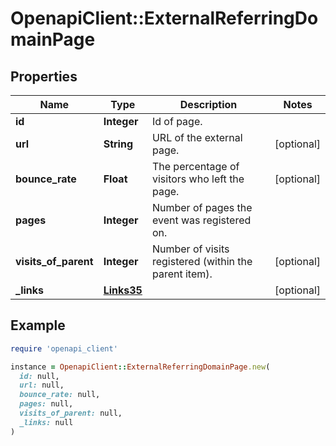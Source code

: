 # OpenapiClient::ExternalReferringDomainPage

## Properties

| Name | Type | Description | Notes |
| ---- | ---- | ----------- | ----- |
| **id** | **Integer** | Id of page. |  |
| **url** | **String** | URL of the external page. | [optional] |
| **bounce_rate** | **Float** | The percentage of visitors who left the page. | [optional] |
| **pages** | **Integer** | Number of pages the event was registered on. |  |
| **visits_of_parent** | **Integer** | Number of visits registered (within the parent item). | [optional] |
| **_links** | [**Links35**](Links35.md) |  | [optional] |

## Example

```ruby
require 'openapi_client'

instance = OpenapiClient::ExternalReferringDomainPage.new(
  id: null,
  url: null,
  bounce_rate: null,
  pages: null,
  visits_of_parent: null,
  _links: null
)
```

